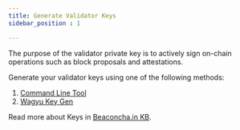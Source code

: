 ```yaml
---
title: Generate Validator Keys
sidebar_position : 1

---
```


The purpose of the validator private key is to actively sign on-chain operations such as block proposals and attestations. 

Generate your validator keys using one of the following methods:

1. [Command Line Tool](./cli/)
2. [Wagyu Key Gen](./wagyu.md)

Read more about Keys in [Beaconcha.in KB](https://kb.beaconcha.in/ethereum-2-keys).